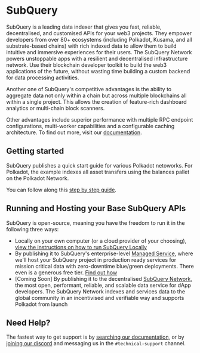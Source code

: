 # SubQuery

SubQuery is a leading data indexer that gives you fast, reliable, decentralised, and customised APIs for your web3 projects. They empower developers from over 80+ ecosystems (including Polkadot, Kusama, and all substrate-based chains) with rich indexed data to allow them to build intuitive and immersive experiences for their users. The SubQuery Network powers unstoppable apps with a resilient and decentralised infrastructure network. Use their blockchain developer toolkit to build the web3 applications of the future, without wasting time building a custom backend for data processing activities.

Another one of SubQuery's competitive advantages is the ability to aggregate data not only within a chain but across multiple blockchains all within a single project. This allows the creation of feature-rich dashboard analytics or multi-chain block scanners.

Other advantages include superior performance with multiple RPC endpoint configurations, multi-worker capabilities and a configurable caching architecture. To find out more, visit our [documentation](https://academy.subquery).

## Getting started

SubQuery publishes a quick start guide for various Polkadot netoworks. For Polkadot, the example indexes all asset transfers using the balances pallet on the Polkadot Network.

You can follow along this [step by step guide](https://academy.subquery.network/quickstart/quickstart_chains/polkadot.html).

## Running and Hosting your Base SubQuery APIs

SubQuery is open-source, meaning you have the freedom to run it in the following three ways:

- Locally on your own computer (or a cloud provider of your choosing), [view the instructions on how to run SubQuery Locally](https://academy.subquery.network/run_publish/run.html)
- By publishing it to SubQuery's enterprise-level [Managed Service](https://managedservice.subquery.network), where we'll host your SubQuery project in production ready services for mission critical data with zero-downtime blue/green deployments. There even is a generous free tier. [Find out how](https://academy.subquery.network/run_publish/publish.html)
- [Coming Soon] By publishing it to the decentralised [SubQuery Network](https://subquery.network/network), the most open, performant, reliable, and scalable data service for dApp developers. The SubQuery Network indexes and services data to the global community in an incentivised and verifiable way and supports Polkadot from launch

## Need Help?

The fastest way to get support is by [searching our documentation](https://academy.subquery.network), or by [joining our discord](https://discord.com/invite/subquery) and messaging us in the `#technical-support` channel.
